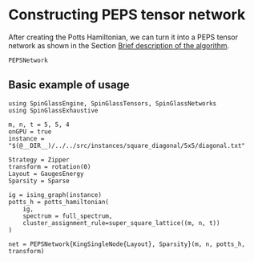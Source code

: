 # Constructing PEPS tensor network

After creating the Potts Hamiltonian, we can turn it into a PEPS tensor network as shown in the Section [Brief description of the algorithm](../algorithm.md). 

```@docs
PEPSNetwork
```

## Basic example of usage

```@example
using SpinGlassEngine, SpinGlassTensors, SpinGlassNetworks
using SpinGlassExhaustive

m, n, t = 5, 5, 4
onGPU = true
instance = "$(@__DIR__)/../../src/instances/square_diagonal/5x5/diagonal.txt"

Strategy = Zipper
transform = rotation(0)
Layout = GaugesEnergy
Sparsity = Sparse

ig = ising_graph(instance)
potts_h = potts_hamiltonian(
    ig,
    spectrum = full_spectrum,
    cluster_assignment_rule=super_square_lattice((m, n, t))
)

net = PEPSNetwork{KingSingleNode{Layout}, Sparsity}(m, n, potts_h, transform)
```
